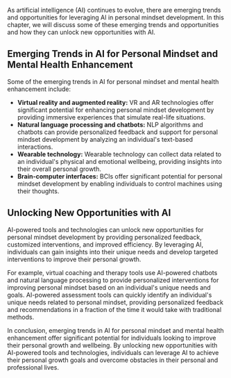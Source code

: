 
As artificial intelligence (AI) continues to evolve, there are emerging trends and opportunities for leveraging AI in personal mindset development. In this chapter, we will discuss some of these emerging trends and opportunities and how they can unlock new opportunities with AI.

Emerging Trends in AI for Personal Mindset and Mental Health Enhancement
------------------------------------------------------------------------

Some of the emerging trends in AI for personal mindset and mental health enhancement include:

* **Virtual reality and augmented reality:** VR and AR technologies offer significant potential for enhancing personal mindset development by providing immersive experiences that simulate real-life situations.
* **Natural language processing and chatbots:** NLP algorithms and chatbots can provide personalized feedback and support for personal mindset development by analyzing an individual's text-based interactions.
* **Wearable technology:** Wearable technology can collect data related to an individual's physical and emotional wellbeing, providing insights into their overall personal growth.
* **Brain-computer interfaces:** BCIs offer significant potential for personal mindset development by enabling individuals to control machines using their thoughts.

Unlocking New Opportunities with AI
-----------------------------------

AI-powered tools and technologies can unlock new opportunities for personal mindset development by providing personalized feedback, customized interventions, and improved efficiency. By leveraging AI, individuals can gain insights into their unique needs and develop targeted interventions to improve their personal growth.

For example, virtual coaching and therapy tools use AI-powered chatbots and natural language processing to provide personalized interventions for improving personal mindset based on an individual's unique needs and goals. AI-powered assessment tools can quickly identify an individual's unique needs related to personal mindset, providing personalized feedback and recommendations in a fraction of the time it would take with traditional methods.

In conclusion, emerging trends in AI for personal mindset and mental health enhancement offer significant potential for individuals looking to improve their personal growth and wellbeing. By unlocking new opportunities with AI-powered tools and technologies, individuals can leverage AI to achieve their personal growth goals and overcome obstacles in their personal and professional lives.
